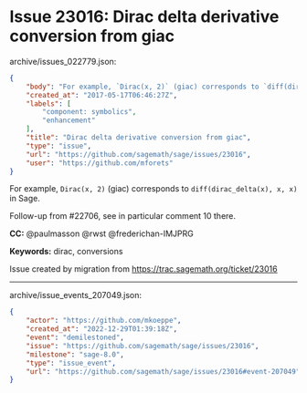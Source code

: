 # Issue 23016: Dirac delta derivative conversion from giac

archive/issues_022779.json:
```json
{
    "body": "For example, `Dirac(x, 2)` (giac) corresponds to `diff(dirac_delta(x), x, x)` in Sage. \n\nFollow-up from #22706, see in particular comment 10 there.\n\n**CC:**  @paulmasson @rwst @frederichan-IMJPRG\n\n**Keywords:** dirac, conversions\n\nIssue created by migration from https://trac.sagemath.org/ticket/23016\n\n",
    "created_at": "2017-05-17T06:46:27Z",
    "labels": [
        "component: symbolics",
        "enhancement"
    ],
    "title": "Dirac delta derivative conversion from giac",
    "type": "issue",
    "url": "https://github.com/sagemath/sage/issues/23016",
    "user": "https://github.com/mforets"
}
```
For example, `Dirac(x, 2)` (giac) corresponds to `diff(dirac_delta(x), x, x)` in Sage. 

Follow-up from #22706, see in particular comment 10 there.

**CC:**  @paulmasson @rwst @frederichan-IMJPRG

**Keywords:** dirac, conversions

Issue created by migration from https://trac.sagemath.org/ticket/23016





---

archive/issue_events_207049.json:
```json
{
    "actor": "https://github.com/mkoeppe",
    "created_at": "2022-12-29T01:39:18Z",
    "event": "demilestoned",
    "issue": "https://github.com/sagemath/sage/issues/23016",
    "milestone": "sage-8.0",
    "type": "issue_event",
    "url": "https://github.com/sagemath/sage/issues/23016#event-207049"
}
```
